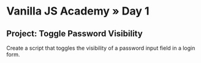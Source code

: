 # Vanilla JS Academy » Day 1

## Project: Toggle Password Visibility

Create a script that toggles the visibility of a password input field in a login form.